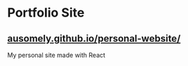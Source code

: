 # Portfolio Site
## [ausomely.github.io/personal-website/](https://ausomely.github.io/personal-website/)
My personal site made with React
